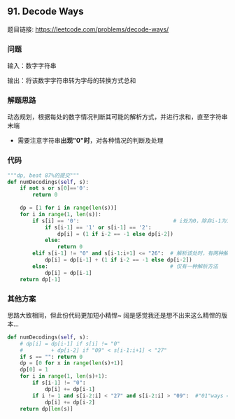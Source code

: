 ## 91. Decode Ways

题目链接: https://leetcode.com/problems/decode-ways/

### 问题
输入：数字字符串

输出：将该数字字符串转为字母的转换方式总和

### 解题思路
动态规划，根据每处的数字情况判断其可能的解析方式，并进行求和，直至字符串末端
* 需要注意字符串**出现"0"时**，对各种情况的判断及处理

### 代码
```Python
"""dp, beat 87%的提交"""
def numDecodings(self, s):
    if not s or s[0]=='0':
        return 0
    
    dp = [1 for i in range(len(s))]
    for i in range(1, len(s)):
        if s[i] == '0':                              # i处为0，除非i-1为1或2，其余均无法decode
            if s[i-1] == '1' or s[i-1] == '2':
                dp[i] = (1 if i-2 == -1 else dp[i-2])
            else:
                return 0
        elif s[i-1] != "0" and s[i-1:i+1] <= "26":  # 解析该处时，有两种解析方法
            dp[i] = dp[i-1] + (1 if i-2 == -1 else dp[i-2])
        else:                                       # 仅有一种解析方法
            dp[i] = dp[i-1]
    return dp[-1]
```
### 其他方案
思路大致相同，但此份代码更加短小精悍~ 阔是感觉我还是想不出来这么精悍的版本…
```Python
def numDecodings(self, s):
    # dp[i] = dp[i-1] if s[i] != "0"
    #         + dp[i-2] if "09" < s[i-1:i+1] < "27"
    if s == "": return 0
    dp = [0 for x in range(len(s)+1)]
    dp[0] = 1
    for i in range(1, len(s)+1):
        if s[i-1] != "0":
            dp[i] += dp[i-1]
        if i != 1 and s[i-2:i] < "27" and s[i-2:i] > "09":  #"01"ways = 0
            dp[i] += dp[i-2]
    return dp[len(s)]
```
